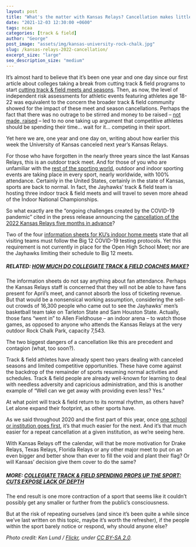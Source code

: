 ```yaml
---
layout: post
title: "What's the matter with Kansas Relays? Cancellation makes little sense"
date: "2021-12-03 12:30:00 +0600"
tags: ncaa
categories: [track & field]
author: "George"
post_image: "assets/img/kansas-university-rock-chalk.jpg"
slug: /kansas-relays-2022-cancellation/
excerpt_size: "large"
seo_description_size: "medium"
---
```


It’s almost hard to believe that it’s been one year and one day since our first article about colleges taking a break from cutting track & field programs to start [cutting track & field meets and seasons](https://nalathletics.com/blog/2020/12/02/maac-cancels-indoor-track-and-field-new-normal). Then, as now, the level of independent risk assessments for athletic events featuring athletes age 18-22 was equivalent to the concern the broader track & field community showed for the impact of these meet and season cancellations. Perhaps the fact that there was no outrage to be stirred and money to be raised – [not made, raised](https://nalathletics.com/blog/2020/11/05/track-and-field-make-peace-making-money) – led to no one taking up argument that competitive athletes should be spending their time… wait for it… competing in their sport.

Yet here we are, one year and one day on, writing about how earlier this week the University of Kansas canceled next year’s Kansas Relays.

For those who have forgotten in the nearly three years since the last Kansas Relays, this is an outdoor track meet. And for those of you who are unfamiliar with the [rest of the sporting world](https://nalathletics.com/blog/2021/05/27/track-and-field-lessons-learned-villareal-europa-league), outdoor and indoor sporting events are taking place in every sport, nearly worldwide, with 100% attendance. Certainly in the United States, certainly in the state of Kansas, sports are back to normal. In fact, the Jayhawks’ track & field team is hosting three indoor track & field meets and will travel to seven more ahead of the Indoor National Championships.

So what exactly are the “ongoing challenges created by the COVID-19 pandemic” cited in the press release announcing the [cancellation of the 2022 Kansas Relays five months in advance](https://mailchi.mp/19214c5f5062/ku-tf-kansas-relays-returning-for-centennial-anniversary-in-2023-postponed-in-2022?e=e1fcbf1e09)?

Two of the four [information sheets for KU’s indoor home meets](https://kuathletics.com/2020-home-meet-central/) state that all visiting teams must follow the Big 12 COVID-19 testing protocols. Yet this requirement is not currently in place for the Open High School Meet; nor are the Jayhawks limiting their schedule to Big 12 meets.

##### RELATED: [HOW MUCH DO COLLEGIATE TRACK & FIELD COACHES MAKE?](https://nalathletics.com/blog/2020/11/18/how-much-do-college-track-and-field-coaches-make)

The information sheets do not say anything about fan attendance. Perhaps the Kansas Relays staff is concerned that they will not be able to have fans present for April’s meet, and cannot absorb the loss of ticketing revenue. But that would be a nonsensical working assumption, considering the sell-out crowds of 16,300 people who came out to see the Jayhawks’ men’s basketball team take on Tarleton State and Sam Houston State. Actually, those fans “went in” to Allen Fieldhouse – an indoor arena – to watch those games, as opposed to anyone who attends the Kansas Relays at the very outdoor Rock Chalk Park, capacity 7,543.

The two biggest dangers of a cancellation like this are precedent and contagion (what, too soon?).

Track & field athletes have already spent two years dealing with canceled seasons and limited competitive opportunities. These have come against the backdrop of the remainder of sports resuming normal activities and schedules. Track & field people are already well-known for learning to deal with needless adversity and capricious administration, and this is another example of “Well can we get away with providing even less? Yes.”

At what point will track & field return to its normal rhythm, as others have? Let alone expand their footprint, as other sports have.

As we said throughout 2020 and the first part of this year, once [one school or institution goes first](https://nalathletics.com/blog/2020/11/22/track-and-field-alumni-start-funding-cancelled-seasons), it’s that much easier for the next. And it’s that much easier for a repeat cancellation at a given institution, as we’re seeing here.

With Kansas Relays off the calendar, will that be more motivation for Drake Relays, Texas Relays, Florida Relays or any other major meet to put on an even bigger and better show than ever to fill the void and plant their flag? Or will Kansas’ decision give them cover to do the same?

##### MORE: [COLLEGIATE TRACK & FIELD SPENDING PROPS UP THE SPORT: CUTS EXPOSE LACK OF DEPTH](https://nalathletics.com/blog/2020/06/11/collegiate-spending-track-and-field-governing-bodies)

The end result is one more contraction of a sport that seems like it couldn’t possibly get any smaller or further from the public’s consciousness.

But at the risk of repeating ourselves (and since it’s been quite a while since we’ve last written on this topic, maybe it’s worth the refresher), if the people within the sport barely notice or respond, why should anyone else?

<em>Photo credit: Ken Lund / [Flickr](https://flic.kr/p/2hfxEqH), under [CC BY-SA 2.0](https://creativecommons.org/licenses/by-sa/2.0/).</em>
